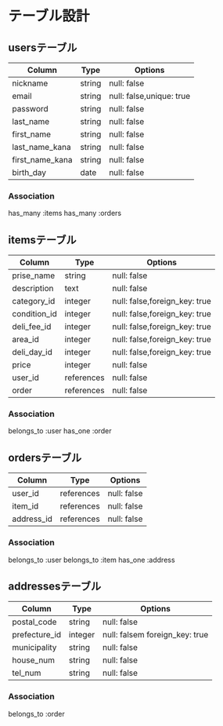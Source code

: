 # テーブル設計


## usersテーブル

| Column          | Type   | Options                         |
| --------------- | ------ | ------------------------------- |
| nickname        | string | null: false                     |
| email           | string | null: false,unique: true	       |
| password        | string | null: false                     |
| last_name       | string | null: false                     |
| first_name      | string | null: false                     |
| last_name_kana  | string | null: false                     |
| first_name_kana | string | null: false                     |
| birth_day       | date   | null: false                     |


### Association
has_many :items
has_many :orders



## itemsテーブル

| Column            | Type        | Options                           |
| ----------------- | ----------- | --------------------------------- |
| prise_name        | string      | null: false                       |
| description       | text        | null: false                       |
| category_id       | integer     | null: false,foreign_key: true     |
| condition_id      | integer     | null: false,foreign_key: true     |
| deli_fee_id       | integer     | null: false,foreign_key: true     |
| area_id           | integer     | null: false,foreign_key: true     |
| deli_day_id       | integer     | null: false,foreign_key: true     |
| price             | integer     | null: false                       |
| user_id           | references  | null: false                       |
| order             | references  | null: false                       |

### Association
belongs_to :user
has_one :order

## ordersテーブル

| Column      | Type       | Options     |
| ----------- | ---------- | ----------- |
| user_id     | references | null: false |
| item_id     | references | null: false |
| address_id  | references | null: false |

### Association
 belongs_to :user
 belongs_to :item
 has_one :address



 ## addressesテーブル

| Column            | Type        | Options                       |
| ----------------- | ----------- | ----------------------------- |
| postal_code       | string      | null: false                   |
| prefecture_id     | integer     | null: falsem foreign_key: true|
| municipality      | string      | null: false                   |
| house_num         | string      | null: false                   |
| tel_num           | string      | null: false                   |

### Association
belongs_to :order
